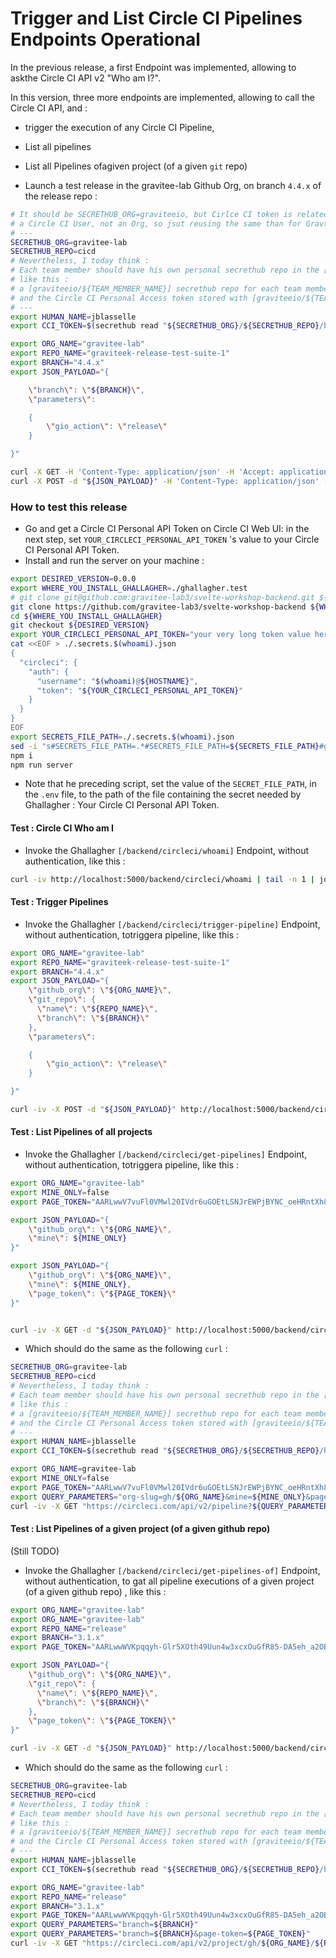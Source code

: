 # Trigger and List Circle CI Pipelines Endpoints Operational

In the previous release, a first Endpoint was implemented, allowing to askthe Circle CI API v2 "Who am I?".

In this version, three more endpoints are implemented, allowing to call the Circle CI API, and :
* trigger the execution of any Circle CI Pipeline,
* List all pipelines
* List all Pipelines ofagiven project (of a given `git` repo)

* Launch a test release in the gravitee-lab Github Org, on branch `4.4.x` of the release repo :

```bash
# It should be SECRETHUB_ORG=graviteeio, but Cirlce CI token is related to
# a Circle CI User, not an Org, so jsut reusing the same than for Gravtiee-Lab here, to work faster
# ---
SECRETHUB_ORG=gravitee-lab
SECRETHUB_REPO=cicd
# Nevertheless, I today think :
# Each team member should have his own personal secrethub repo in the [graviteeio] secrethub org.
# like this :
# a [graviteeio/${TEAM_MEMBER_NAME}] secrethub repo for each team member
# and the Circle CI Personal Access token stored with [graviteeio/${TEAM_MEMBER_NAME}/circleci/token]
# ---
export HUMAN_NAME=jblasselle
export CCI_TOKEN=$(secrethub read "${SECRETHUB_ORG}/${SECRETHUB_REPO}/humans/${HUMAN_NAME}/circleci/token")

export ORG_NAME="gravitee-lab"
export REPO_NAME="graviteek-release-test-suite-1"
export BRANCH="4.4.x"
export JSON_PAYLOAD="{

    \"branch\": \"${BRANCH}\",
    \"parameters\":

    {
        \"gio_action\": \"release\"
    }

}"

curl -X GET -H 'Content-Type: application/json' -H 'Accept: application/json' -H "Circle-Token: ${CCI_TOKEN}" https://circleci.com/api/v2/me | jq .
curl -X POST -d "${JSON_PAYLOAD}" -H 'Content-Type: application/json' -H 'Accept: application/json' -H "Circle-Token: ${CCI_TOKEN}" https://circleci.com/api/v2/project/gh/${ORG_NAME}/${REPO_NAME}/pipeline | jq .
```


### How to test this release

* Go and get a Circle CI Personal API Token on Circle CI Web UI: in the next step, set `YOUR_CIRCLECI_PERSONAL_API_TOKEN` 's value to your Circle CI Personal API Token.
* Install and run the server on your machine :
```bash
export DESIRED_VERSION=0.0.0
export WHERE_YOU_INSTALL_GHALLAGHER=./ghallagher.test
# git clone git@github.com:gravitee-lab3/svelte-workshop-backend.git ${WHERE_YOU_INSTALL_GHALLAGHER}
git clone https://github.com/gravitee-lab3/svelte-workshop-backend ${WHERE_YOU_INSTALL_GHALLAGHER}
cd ${WHERE_YOU_INSTALL_GHALLAGHER}
git checkout ${DESIRED_VERSION}
export YOUR_CIRCLECI_PERSONAL_API_TOKEN="your very long token value here"
cat <<EOF > ./.secrets.$(whoami).json
{
  "circleci": {
    "auth": {
      "username": "$(whoami)@${HOSTNAME}",
      "token": "${YOUR_CIRCLECI_PERSONAL_API_TOKEN}"
    }
  }
}
EOF
export SECRETS_FILE_PATH=./.secrets.$(whoami).json
sed -i "s#SECRETS_FILE_PATH=.*#SECRETS_FILE_PATH=${SECRETS_FILE_PATH}#g" ./.env
npm i
npm run server
```

* Note that he preceding script, set the value of the `SECRET_FILE_PATH`, in the `.env` file, to the path of the file containing the secret needed by Ghallagher : Your Circle CI Personal API Token.

#### Test : Circle CI Who am I

* Invoke the Ghallagher `[/backend/circleci/whoami]` Endpoint, without authentication, like this :

```bash
curl -iv http://localhost:5000/backend/circleci/whoami | tail -n 1 | jq .
```

#### Test : Trigger Pipelines

* Invoke the Ghallagher `[/backend/circleci/trigger-pipeline]` Endpoint, without authentication, totriggera pipeline, like this :

```bash
export ORG_NAME="gravitee-lab"
export REPO_NAME="graviteek-release-test-suite-1"
export BRANCH="4.4.x"
export JSON_PAYLOAD="{
    \"github_org\": \"${ORG_NAME}\",
    \"git_repo\": {
      \"name\": \"${REPO_NAME}\",
      \"branch\": \"${BRANCH}\"
    },
    \"parameters\":

    {
        \"gio_action\": \"release\"
    }

}"

curl -iv -X POST -d "${JSON_PAYLOAD}" http://localhost:5000/backend/circleci/trigger-pipeline -H 'Content-Type: application/json' -H 'Accept: application/json' | tail -n 1 | jq .

```

#### Test : List Pipelines of all projects

* Invoke the Ghallagher `[/backend/circleci/get-pipelines]` Endpoint, without authentication, totriggera pipeline, like this :

```bash
export ORG_NAME="gravitee-lab"
export MINE_ONLY=false
export PAGE_TOKEN="AARLwwV7vuFl0VMwl20IVdr6uGOEtLSNJrEWPjBYNC_oeHRntXh8SD2KLvXBj9cv3V5a_zKczdNZcTcRNM1_Ao2gR5hVu802JPFw7yIewjAVZzUELxZ683hcYmmhabpeHcf_HkIGGljg8lIAV9Ajjl9xUBuS6slRlqeS93WlRef7T0TyBnYgs6I"

export JSON_PAYLOAD="{
    \"github_org\": \"${ORG_NAME}\",
    \"mine\": ${MINE_ONLY}
}"

export JSON_PAYLOAD="{
    \"github_org\": \"${ORG_NAME}\",
    \"mine\": ${MINE_ONLY},
    \"page_token\": \"${PAGE_TOKEN}\"
}"


curl -iv -X GET -d "${JSON_PAYLOAD}" http://localhost:5000/backend/circleci/get-pipelines -H 'Content-Type: application/json' -H 'Accept: application/json' | tail -n 1 | jq .

```

* Which should do the same as the following `curl` :

```bash
SECRETHUB_ORG=gravitee-lab
SECRETHUB_REPO=cicd
# Nevertheless, I today think :
# Each team member should have his own personal secrethub repo in the [graviteeio] secrethub org.
# like this :
# a [graviteeio/${TEAM_MEMBER_NAME}] secrethub repo for each team member
# and the Circle CI Personal Access token stored with [graviteeio/${TEAM_MEMBER_NAME}/circleci/token]
# ---
export HUMAN_NAME=jblasselle
export CCI_TOKEN=$(secrethub read "${SECRETHUB_ORG}/${SECRETHUB_REPO}/humans/${HUMAN_NAME}/circleci/token")

export ORG_NAME=gravitee-lab
export MINE_ONLY=false
export PAGE_TOKEN="AARLwwV7vuFl0VMwl20IVdr6uGOEtLSNJrEWPjBYNC_oeHRntXh8SD2KLvXBj9cv3V5a_zKczdNZcTcRNM1_Ao2gR5hVu802JPFw7yIewjAVZzUELxZ683hcYmmhabpeHcf_HkIGGljg8lIAV9Ajjl9xUBuS6slRlqeS93WlRef7T0TyBnYgs6I"
export QUERY_PARAMETERS="org-slug=gh/${ORG_NAME}&mine=${MINE_ONLY}&page-token=${PAGE_TOKEN}"
curl -iv -X GET "https://circleci.com/api/v2/pipeline?${QUERY_PARAMETERS}" -H 'Content-Type: application/json' -H 'Accept: application/json' -H "Circle-Token: ${CCI_TOKEN}" | tail -n 1 | jq .
```

#### Test : List Pipelines of a given project (of a given github repo)

(Still TODO)

* Invoke the Ghallagher `[/backend/circleci/get-pipelines-of]` Endpoint, without authentication, to gat all pipeline executions of a given project (of a given github repo) , like this :

```bash
export ORG_NAME="gravitee-lab"
export ORG_NAME="gravitee-lab"
export REPO_NAME="release"
export BRANCH="3.1.x"
export PAGE_TOKEN="AARLwwWVKpqqyh-Glr5XOth49Uun4w3xcxOuGfR85-DA5eh_a2OBfDqpf_fxwubihhRJ1PM7xrtizzlhdr3hKahwRb7mSUC-aZxo_hcKc-9zWf0nwSMz6xobLd2X-be4v044cTSXDwem"

export JSON_PAYLOAD="{
    \"github_org\": \"${ORG_NAME}\",
    \"git_repo\": {
      \"name\": \"${REPO_NAME}\",
      \"branch\": \"${BRANCH}\"
    },
    \"page_token\": \"${PAGE_TOKEN}\"
}"

curl -iv -X GET -d "${JSON_PAYLOAD}" http://localhost:5000/backend/circleci/get-pipelines-of -H 'Content-Type: application/json' -H 'Accept: application/json' | tail -n 1 | jq .

```

* Which should do the same as the following `curl` :

```bash
SECRETHUB_ORG=gravitee-lab
SECRETHUB_REPO=cicd
# Nevertheless, I today think :
# Each team member should have his own personal secrethub repo in the [graviteeio] secrethub org.
# like this :
# a [graviteeio/${TEAM_MEMBER_NAME}] secrethub repo for each team member
# and the Circle CI Personal Access token stored with [graviteeio/${TEAM_MEMBER_NAME}/circleci/token]
# ---
export HUMAN_NAME=jblasselle
export CCI_TOKEN=$(secrethub read "${SECRETHUB_ORG}/${SECRETHUB_REPO}/humans/${HUMAN_NAME}/circleci/token")

export ORG_NAME="gravitee-lab"
export REPO_NAME="release"
export BRANCH="3.1.x"
export PAGE_TOKEN="AARLwwWVKpqqyh-Glr5XOth49Uun4w3xcxOuGfR85-DA5eh_a2OBfDqpf_fxwubihhRJ1PM7xrtizzlhdr3hKahwRb7mSUC-aZxo_hcKc-9zWf0nwSMz6xobLd2X-be4v044cTSXDwem"
export QUERY_PARAMETERS="branch=${BRANCH}"
export QUERY_PARAMETERS="branch=${BRANCH}&page-token=${PAGE_TOKEN}"
curl -iv -X GET "https://circleci.com/api/v2/project/gh/${ORG_NAME}/${REPO_NAME}/pipeline?${QUERY_PARAMETERS}" -H 'Content-Type: application/json' -H 'Accept: application/json' -H "Circle-Token: ${CCI_TOKEN}" | tail -n 1 | jq .
```
